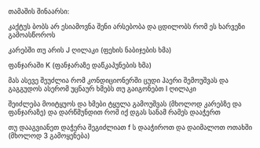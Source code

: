 თამაშის შინაარსი:

კაქტუს ბობს არ ესიამოვნა შენი არსებობა და ცდილობს რომ ეს ხარვეზი გამოასწოროს


კარებში თუ არის J ღილაკი (ფეხის ნაბიჯების ხმა)

ფანჯარაში K (ფანჯარაზე დაწკაპუნების ხმა)

მას ასევე შეუძლია რომ კონდიციონერში ცუდი ჰაერი შემოუშვას და გაგგუდოს ასერომ უცნაურ ხმებს თუ გაიგონებთ l ღილაკი

შეიძლება მოიტყუოს და ხმები ტყულა გამოუშვას (მხოლოდ კარებზე და ფანჯარაზე) და დარწმუნდით რომ იქ დგას სანამ რამეს დააჭერთ

თუ დააგვიანეთ დაჭერა შეგიძლიათ f ს დააჭიროთ და დაიმალოთ ოთახში (მხოლოდ 3 გამოყენება)

